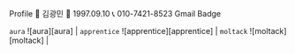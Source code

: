 Profile
💙 김광민
💚 1997.09.10
📞 010-7421-8523
Gmail Badge 

`aura` ![aura][aura] | `apprentice` ![apprentice][apprentice] | `moltack` ![moltack][moltack] |
